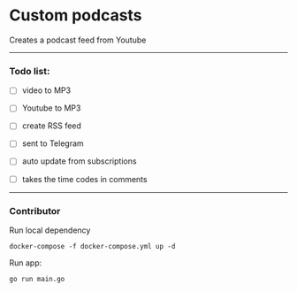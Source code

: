 # Custom podcasts

Creates a podcast feed from Youtube

----

### Todo list:

 - [ ] video to MP3
 - [ ] Youtube to MP3
 - [ ] create RSS feed 
 - [ ] sent to Telegram
 - [ ] auto update from subscriptions
 - [ ] takes the time codes in comments


---

### Contributor

Run local dependency 
```shell script
docker-compose -f docker-compose.yml up -d
```

Run app:
```shell script
go run main.go
```
